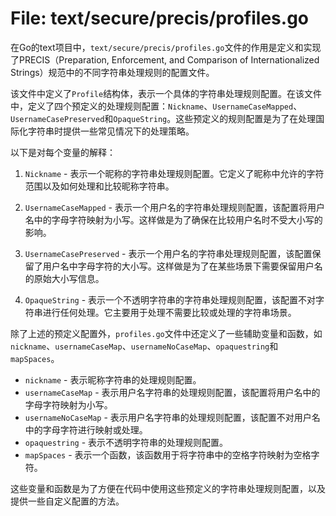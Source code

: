 # File: text/secure/precis/profiles.go

在Go的text项目中，`text/secure/precis/profiles.go`文件的作用是定义和实现了PRECIS（Preparation, Enforcement, and Comparison of Internationalized Strings）规范中的不同字符串处理规则的配置文件。

该文件中定义了`Profile`结构体，表示一个具体的字符串处理规则配置。在该文件中，定义了四个预定义的处理规则配置：`Nickname`、`UsernameCaseMapped`、`UsernameCasePreserved`和`OpaqueString`。这些预定义的规则配置是为了在处理国际化字符串时提供一些常见情况下的处理策略。

以下是对每个变量的解释：

1. `Nickname` - 表示一个昵称的字符串处理规则配置。它定义了昵称中允许的字符范围以及如何处理和比较昵称字符串。

2. `UsernameCaseMapped` - 表示一个用户名的字符串处理规则配置，该配置将用户名中的字母字符映射为小写。这样做是为了确保在比较用户名时不受大小写的影响。

3. `UsernameCasePreserved` - 表示一个用户名的字符串处理规则配置，该配置保留了用户名中字母字符的大小写。这样做是为了在某些场景下需要保留用户名的原始大小写信息。

4. `OpaqueString` - 表示一个不透明字符串的字符串处理规则配置，该配置不对字符串进行任何处理。它主要用于处理不需要比较或处理的字符串场景。

除了上述的预定义配置外，`profiles.go`文件中还定义了一些辅助变量和函数，如`nickname`、`usernameCaseMap`、`usernameNoCaseMap`、`opaquestring`和`mapSpaces`。

- `nickname` - 表示昵称字符串的处理规则配置。
- `usernameCaseMap` - 表示用户名字符串的处理规则配置，该配置将用户名中的字母字符映射为小写。
- `usernameNoCaseMap` - 表示用户名字符串的处理规则配置，该配置不对用户名中的字母字符进行映射或处理。
- `opaquestring` - 表示不透明字符串的处理规则配置。
- `mapSpaces` - 表示一个函数，该函数用于将字符串中的空格字符映射为空格字符。

这些变量和函数是为了方便在代码中使用这些预定义的字符串处理规则配置，以及提供一些自定义配置的方法。

